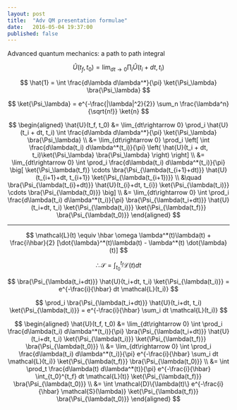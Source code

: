```yaml
---
layout: post
title:  "Adv QM presentation formulae"
date:   2016-05-04 19:37:00
published: false
---
```


Advanced quantum mechanics: a path to path integral

$$
\newcommand{\ket}[1]{| #1 \rangle}
$$

$$
\newcommand{\bra}[1]{\langle #1 |}
$$

$$
\hat{U}(t_f, t_0) = \lim_{dt\rightarrow 0} \prod_i \hat{U}(t_i + dt, t_i)
$$

$$
\hat{1} = \int \frac{d\lambda d\lambda^*}{\pi} \ket{\Psi_\lambda} \bra{\Psi_\lambda}
$$

$$
\ket{\Psi_\lambda} = e^{-\frac{|\lambda|^2}{2}} \sum_n \frac{\lambda^n}{\sqrt{n!}} \ket{n}
$$

$$
\begin{aligned}
\hat{U}(t_f, t_0) &= \lim_{dt\rightarrow 0} \prod_i \hat{U}(t_i + dt, t_i)  \int \frac{d\lambda d\lambda^*}{\pi} \ket{\Psi_\lambda} \bra{\Psi_\lambda} \\
&= \lim_{dt\rightarrow 0} \prod_i \left[ \int \frac{d\lambda(t_i) d\lambda^*(t_i)}{\pi} \left( \hat{U}(t_i + dt, t_i)\ket{\Psi_\lambda} \bra{\Psi_\lambda} \right) \right] \\
&= \lim_{dt\rightarrow 0} \int \prod_i \frac{d\lambda(t_i) d\lambda^*(t_i)}{\pi} \big[ \ket{\Psi_\lambda(t_f)} \cdots \bra{\Psi_{\lambda(t_{i+1}+dt)}} \hat{U}(t_{i+1}+dt, t_{i+1}) \ket{\Psi_{\lambda(t_{i+1})}} \\
&\quad \bra{\Psi_{\lambda(t_{i}+dt)}} \hat{U}(t_{i}+dt, t_{i}) \ket{\Psi_{\lambda(t_i)}} \cdots \bra{\Psi_{\lambda(t_0)}} \big] \\
&= \lim_{dt\rightarrow 0} \int \prod_i \frac{d\lambda(t_i) d\lambda^*(t_i)}{\pi} \bra{\Psi_{\lambda(t_i+dt)}} \hat{U}(t_i+dt, t_i) \ket{\Psi_{\lambda(t_i)}}  \ket{\Psi_{\lambda(t_f)}} \bra{\Psi_{\lambda(t_0)}}
\end{aligned}
$$

---


$$
\mathcal{L}(t) \equiv \hbar \omega \lambda^*(t)\lambda(t) + \frac{i\hbar}{2} [\dot{\lambda}^*(t)\lambda(t) - \lambda^*(t) \dot{\lambda}(t)]
$$

$$
\therefore \mathcal{S}=\int_{t_0}^{t_f} \mathcal{L}(t) dt
$$

$$
\bra{\Psi_{\lambda(t_i+dt)}} \hat{U}(t_i+dt, t_i) \ket{\Psi_{\lambda(t_i)}} = e^{-\frac{i}{\hbar} dt \mathcal{L}(t_i)}
$$

$$
\prod_i \bra{\Psi_{\lambda(t_i+dt)}} \hat{U}(t_i+dt, t_i) \ket{\Psi_{\lambda(t_i)}} = e^{-\frac{i}{\hbar} \sum_i dt \mathcal{L}(t_i)}
$$

$$
\begin{aligned}
\hat{U}(t_f, t_0) &= \lim_{dt\rightarrow 0} \int \prod_i \frac{d\lambda(t_i) d\lambda^*(t_i)}{\pi} \bra{\Psi_{\lambda(t_i+dt)}} \hat{U}(t_i+dt, t_i) \ket{\Psi_{\lambda(t_i)}} \ket{\Psi_{\lambda(t_f)}}  \bra{\Psi_{\lambda(t_0)}} \\
&= \lim_{dt\rightarrow 0} \int \prod_i \frac{d\lambda(t_i) d\lambda^*(t_i)}{\pi} e^{-\frac{i}{\hbar} \sum_i dt \mathcal{L}(t_i)} \ket{\Psi_{\lambda(t_f)}} \bra{\Psi_{\lambda(t_0)}} \\
&= \int \prod_t \frac{d\lambda(t) d\lambda^*(t)}{\pi} e^{-\frac{i}{\hbar} \int_{t_0}^{t_f} dt \mathcal{L}(t)} \ket{\Psi_{\lambda(t_f)}} \bra{\Psi_{\lambda(t_0)}}  \\
&= \int \mathcal{D}\{\lambda(t)\} e^{-\frac{i}{\hbar} \mathcal{S}(\lambda)} \ket{\Psi_{\lambda(t_f)}} \bra{\Psi_{\lambda(t_0)}} 
\end{aligned}
$$






